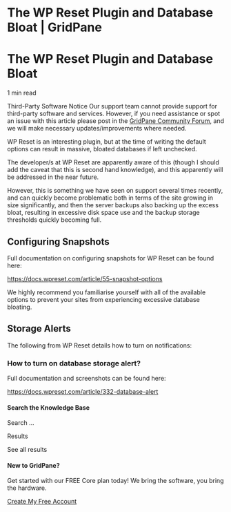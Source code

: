 # The WP Reset Plugin and Database Bloat | GridPane

# The WP Reset Plugin and Database Bloat

 

1 min read 

Third-Party Software Notice
Our support team cannot provide support for third-party software and services. However, if you need assistance or spot an issue with this article please post in the [GridPane Community Forum](https://community.gridpane.com/), and we will make necessary updates/improvements where needed.

WP Reset is an interesting plugin, but at the time of writing the default options can result in massive, bloated databases if left unchecked.

The developer/s at WP Reset are apparently aware of this (though I should add the caveat that this is second hand knowledge), and this apparently will be addressed in the near future.

However, this is something we have seen on support several times recently, and can quickly become problematic both in terms of the site growing in size significantly, and then the server backups also backing up the excess bloat, resulting in excessive disk space use and the backup storage thresholds quickly becoming full.

## Configuring Snapshots

Full documentation on configuring snapshots for WP Reset can be found here:

https://docs.wpreset.com/article/55-snapshot-options

We highly recommend you familiarise yourself with all of the available options to prevent your sites from experiencing excessive database bloating.

## Storage Alerts

The following from WP Reset details how to turn on notifications:

### How to turn on database storage alert?

Full documentation and screenshots can be found here:

https://docs.wpreset.com/article/332-database-alert

 

 

#### Search the Knowledge Base

Search ...

 Results

See all results

#### New to GridPane?

Get started with our FREE Core plan today! We bring the software, you bring the hardware.

[Create My Free Account](https://gridpane.com/checkout/?plan=core)

